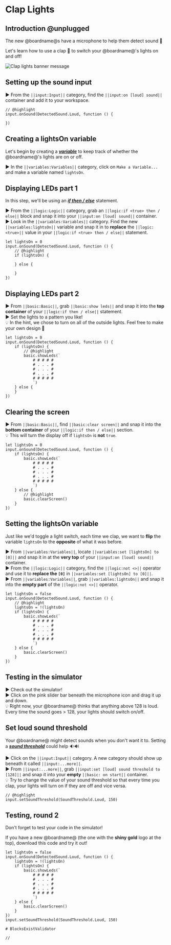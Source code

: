 # Clap Lights

## Introduction @unplugged

The new @boardname@s have a microphone to help them detect sound 🎤

Let's learn how to use a clap 👏 to switch your @boardname@'s lights on and off!

![Clap lights banner message](/static/mb/projects/clap-lights.png)

## Setting up the sound input

► From the ``||input:Input||`` category, find the ``||input:on [loud] sound||`` container and add it to your workspace.

```blocks
// @highlight
input.onSound(DetectedSound.Loud, function () {

})
```

## Creating a lightsOn variable

Let's begin by creating a [__*variable*__](#variable "a holder for information that may change") to keep track of whether the @boardname@'s lights are on or off.

► In the ``||variables:Variables||`` category, click on ``Make a Variable...`` and make a variable named ``lightsOn``.

## Displaying LEDs part 1

In this step, we'll be using an [__*if then / else*__](#ifthenelse "runs some code if a Boolean condition is true and different code if the condition is false") statement.

► From the ``||logic:Logic||`` category, grab an ``||logic:if <true> then / else||`` block and snap it into your ``||input:on [loud] sound||`` container.  
► Look in the ``||variables:Variables||`` category. Find the new ``||variables:lightsOn||`` variable and snap it in to **replace** the ``||logic:<true>||`` value in your ``||logic:if <true> then / else||`` statement.

```blocks
let lightsOn = 0
input.onSound(DetectedSound.Loud, function () {
    // @highlight
    if (lightsOn) {
    	
    } else {
    	
    }
})
```

## Displaying LEDs part 2

► From ``||basic:Basic||``, grab ``||basic:show leds||`` and snap it into the **top container** of your ``||logic:if then / else||`` statement.  
► Set the lights to a pattern you like!  
💡 In the hint, we chose to turn on all of the outside lights. Feel free to make your own design 🎨

```blocks
let lightsOn = 0
input.onSound(DetectedSound.Loud, function () {
    if (lightsOn) {
        // @highlight
    	basic.showLeds(`
            # # # # #
            # . . . #
            # . . . #
            # . . . #
            # # # # #
            `)
    } else {
    }
})
```

## Clearing the screen

► From ``||basic:Basic||``, find ``||basic:clear screen||`` and snap it into the **bottom container** of your ``||logic:if then / else||`` section.  
💡 This will turn the display off if ``lightsOn`` is **not** ``true``.

```blocks
let lightsOn = 0
input.onSound(DetectedSound.Loud, function () {
    if (lightsOn) {
    	basic.showLeds(`
            # # # # #
            # . . . #
            # . . . #
            # . . . #
            # # # # #
            `)
    } else {
        // @highlight
    	basic.clearScreen()
    }
})
```

## Setting the lightsOn variable

Just like we'd toggle a light switch, each time we clap, we want to **flip** the variable ``lightsOn`` to the **opposite** of what it was before.

► From ``||variables:Variables||``, locate ``||variables:set [lightsOn] to [0]||`` and snap it in at the **very top** of your ``||input:on [loud] sound||`` container.  
► From the ``||logic:Logic||`` category, find the ``||logic:not <>||`` operator and use it to **replace the ``[0]``** in ``||variables:set [lightsOn] to [0]||``.  
► From ``||variables:Variables||``, grab ``||variables:lightsOn||`` and snap it into the **empty part** of the ``||logic:not <>||`` operator.

```blocks
let lightsOn = false
input.onSound(DetectedSound.Loud, function () {
    // @highlight
    lightsOn = !(lightsOn)
    if (lightsOn) {
    	basic.showLeds(`
            # # # # #
            # . . . #
            # . . . #
            # . . . #
            # # # # #
            `)
    } else {
    	basic.clearScreen()
    }
})
```

## Testing in the simulator

► Check out the simulator!  
► Click on the pink slider bar beneath the microphone icon and drag it up and down.  
💡 Right now, your @boardname@ thinks that anything above 128 is loud. Every time the sound goes > 128, your lights should switch on/off.

## Set loud sound threshold

Your @boardname@ might detect sounds when you don't want it to. Setting a [__*sound threshold*__](#soundThreshold "a number for how loud a sound needs to be to trigger an event. 0 = silence to 255 = maximum noise") could help 🔉🔊

► Click on the ``||input:Input||`` category. A new category should show up beneath it called ``||input:...more||``.  
► From ``||input:...more||``, grab ``||input:set [loud] sound threshold to [128]||`` and snap it into your **empty** ``||basic: on start||`` container.  
💡 Try to change the value of your sound threshold so that every time you clap, your lights will turn on if they are off and vice versa.

```blocks
// @highlight
input.setSoundThreshold(SoundThreshold.Loud, 150)
```

## Testing, round 2

Don't forget to test your code in the simulator!

If you have a new @boardname@ (the one with the **shiny gold** logo at the top), download this code and try it out!

```blocks
let lightsOn = false
input.onSound(DetectedSound.Loud, function () {
    lightsOn = !(lightsOn)
    if (lightsOn) {
    	basic.showLeds(`
            # # # # #
            # . . . #
            # . . . #
            # . . . #
            # # # # #
            `)
    } else {
    	basic.clearScreen()
    }
})
input.setSoundThreshold(SoundThreshold.Loud, 150)
```

```validation.global
# BlocksExistValidator
```

```template
//
```